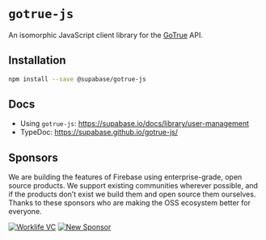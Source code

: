 # `gotrue-js`

An isomorphic JavaScript client library for the [GoTrue](https://github.com/netlify/gotrue) API.


## Installation

```bash
npm install --save @supabase/gotrue-js
```

## Docs

- Using `gotrue-js`: https://supabase.io/docs/library/user-management
- TypeDoc: https://supabase.github.io/gotrue-js/


## Sponsors

We are building the features of Firebase using enterprise-grade, open source products. We support existing communities wherever possible, and if the products don’t exist we build them and open source them ourselves. Thanks to these sponsors who are making the OSS ecosystem better for everyone.

[![Worklife VC](https://user-images.githubusercontent.com/10214025/90451355-34d71200-e11e-11ea-81f9-1592fd1e9146.png)](https://www.worklife.vc)
[![New Sponsor](https://user-images.githubusercontent.com/10214025/90518111-e74bbb00-e198-11ea-8f88-c9e3c1aa4b5b.png)](https://github.com/sponsors/supabase)
